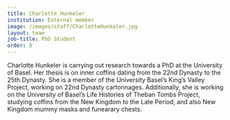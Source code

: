 ```yaml
---
title: Charlotte Hunkeler
institution: External member
image: /images/staff/CharlotteHunkeler.jpg
layout: team
job-title: PhD Student
order: 8
---
```


Charlotte Hunkeler is carrying out research towards a PhD at the University of Basel. Her thesis is on inner coffins
dating from the 22nd Dynasty to the 25th Dynasty. She is a member of the University Basel’s King’s Valley Project,
working on 22nd Dynasty cartonnages. Additionally, she is working on the University of Basel’s Life Histories of Theban
Tombs Project, studying coffins from the New Kingdom to the Late Period, and also New Kingdom mummy masks and funearary
chests.
